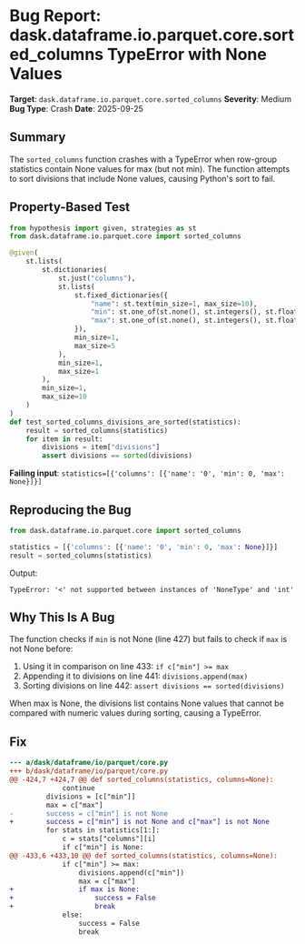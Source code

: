 # Bug Report: dask.dataframe.io.parquet.core.sorted_columns TypeError with None Values

**Target**: `dask.dataframe.io.parquet.core.sorted_columns`
**Severity**: Medium
**Bug Type**: Crash
**Date**: 2025-09-25

## Summary

The `sorted_columns` function crashes with a TypeError when row-group statistics contain None values for max (but not min). The function attempts to sort divisions that include None values, causing Python's sort to fail.

## Property-Based Test

```python
from hypothesis import given, strategies as st
from dask.dataframe.io.parquet.core import sorted_columns

@given(
    st.lists(
        st.dictionaries(
            st.just("columns"),
            st.lists(
                st.fixed_dictionaries({
                    "name": st.text(min_size=1, max_size=10),
                    "min": st.one_of(st.none(), st.integers(), st.floats(allow_nan=False, allow_infinity=False)),
                    "max": st.one_of(st.none(), st.integers(), st.floats(allow_nan=False, allow_infinity=False)),
                }),
                min_size=1,
                max_size=5
            ),
            min_size=1,
            max_size=1
        ),
        min_size=1,
        max_size=10
    )
)
def test_sorted_columns_divisions_are_sorted(statistics):
    result = sorted_columns(statistics)
    for item in result:
        divisions = item["divisions"]
        assert divisions == sorted(divisions)
```

**Failing input**: `statistics=[{'columns': [{'name': '0', 'min': 0, 'max': None}]}]`

## Reproducing the Bug

```python
from dask.dataframe.io.parquet.core import sorted_columns

statistics = [{'columns': [{'name': '0', 'min': 0, 'max': None}]}]
result = sorted_columns(statistics)
```

Output:
```
TypeError: '<' not supported between instances of 'NoneType' and 'int'
```

## Why This Is A Bug

The function checks if `min` is not None (line 427) but fails to check if `max` is not None before:
1. Using it in comparison on line 433: `if c["min"] >= max`
2. Appending it to divisions on line 441: `divisions.append(max)`
3. Sorting divisions on line 442: `assert divisions == sorted(divisions)`

When max is None, the divisions list contains None values that cannot be compared with numeric values during sorting, causing a TypeError.

## Fix

```diff
--- a/dask/dataframe/io/parquet/core.py
+++ b/dask/dataframe/io/parquet/core.py
@@ -424,7 +424,7 @@ def sorted_columns(statistics, columns=None):
             continue
         divisions = [c["min"]]
         max = c["max"]
-        success = c["min"] is not None
+        success = c["min"] is not None and c["max"] is not None
         for stats in statistics[1:]:
             c = stats["columns"][i]
             if c["min"] is None:
@@ -433,6 +433,10 @@ def sorted_columns(statistics, columns=None):
             if c["min"] >= max:
                 divisions.append(c["min"])
                 max = c["max"]
+                if max is None:
+                    success = False
+                    break
             else:
                 success = False
                 break
```
